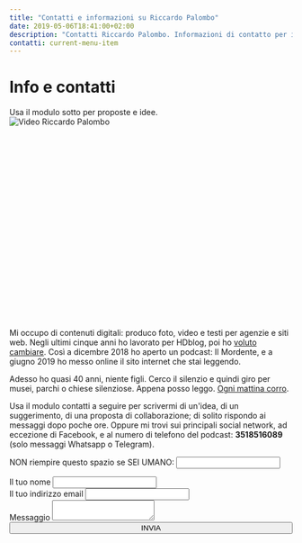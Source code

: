 ```yaml
---
title: "Contatti e informazioni su Riccardo Palombo"
date: 2019-05-06T18:41:00+02:00
description: "Contatti Riccardo Palombo. Informazioni di contatto per inviare email o messaggi a Riccardo Palombo."
contatti: current-menu-item
---
```


<div class="main-scroll">

<div class="row ">
            <div class="col-md-2"></div>
            <div class="col-md-4 no-padding-left col-sm-6">
                <div class="promo-box ">
                   <h1>Info e contatti</h1>
                    <span class="small-title">Usa il modulo sotto per proposte e idee.</span>
                </div>
            </div>
            <div class="col-md-4 no-padding col-sm-6">
       <div class="videoWrapper embed-responsive embed-responsive-4by3" style="padding-top:0;padding-bottom: 68.25%!important" data-yt-url="https://www.youtube.com/embed/T1WfeoSXKvU?autoplay=1">
            <img src="../img/video-riccardo-palombo.jpg" async class="play-youtube-video lazyload" alt="Video Riccardo Palombo">
        </div>
            </div>


<div class="col-md-2 "></div>
            </div>
<div class="row-col-12">
            <div class="col-md-8 col-md-push-2 no-padding-left">             
<p>Mi occupo di contenuti digitali: produco foto, video e testi per agenzie e siti web. Negli ultimi cinque anni ho lavorato per HDblog, poi ho <a href="/podcast/il-mordente-25/" title="Ascolta: perché ho cambiato lavoro e per fare cosa">voluto cambiare</a>. Così a dicembre 2018 ho aperto un podcast: Il Mordente, e a giugno 2019 ho messo online il sito internet che stai leggendo.</p>
</div>
        </div>

<div class="google-map-wrapper" id="map"></div>

<div class="row-col-12">
            <div class="col-md-8 col-md-push-2 no-padding-left">             
<p>Adesso ho quasi 40 anni, niente figli. Cerco il silenzio e quindi giro per musei, parchi o chiese silenziose. Appena posso leggo. <a href="https://www.strava.com/athletes/12993620" title="Riccardo Palombo su Strava">Ogni mattina corro</a>.</p>
<p>
Usa il modulo contatti a seguire per scrivermi di un'idea, di un suggerimento, di una proposta di collaborazione; di solito rispondo ai messaggi dopo poche ore.
Oppure mi trovi sui principali social network, ad eccezione di Facebook, e al numero di telefono del podcast: <strong>3518516089</strong> (solo messaggi Whatsapp o Telegram).
</p>
</div>
        </div>

<!-- Form Contatti-->			  
<div class="row extended-row-contatti">
        <div class="row-overlay"></div>
        <div class="col-md-2 ">
        </div>
        <div class="col-md-8 col-sm-10 no-padding">
<form name="formcontatti" method="post" data-netlify="true" autocomplete="off" action="/conferma">
  <p class="hidden">
    <label>NON riempire questo spazio se SEI UMANO: <input name="bot-field" /></label>
  </p>
					<div>
						<label for="name">Il tuo nome</label>
						<input type="text" name="nome">
					</div>
					<div>
						<label for="email">Il tuo indirizzo email</label>
						<input type="email" name="email">
					</div>
					<div>
						<label for="message">Messaggio</label>
						<textarea name="messaggio"></textarea>
					</div>
					<div>
						<button type="submit" style="width:100%">INVIA
					</div>
				</form>
        </div>
    </div>

<!-- Fine Form Contatti-->
                    
</div> <!-- main-scroll -->

<div class="grid-bg row">
            <div class="col-md-2"></div>
            <div class="col-md-2"></div>
            <div class="col-md-2"></div>
            <div class="col-md-2"></div>
            <div class="col-md-2"></div>
            <div class="col-md-2"></div>
</div>

<!-- Init Google Maps API -->
<script>
    function initMap() {

        // Specify features and elements to define styles.
        var styleArray = [
            {
                featureType: "all",
                stylers: [
                    { saturation: -100 }
                ]
            }
        ];

        var myLatLng = {lat: 41.917910, lng: 12.511263};

        // Create a map object and specify the DOM element for display.
        var map = new google.maps.Map(document.getElementById('map'), {
            center: myLatLng,
            scrollwheel: false,
            draggable: true,
            gestureHandling: 'cooperative',
            styles: styleArray,
            fullscreenControl: false,
            streetViewControl: true,
            zoom: 14,
            styles: [
                        {"elementType":"geometry","stylers":[{"color":"#f9f9f9"}]},
                        {"elementType":"labels.icon","stylers":[{"visibility":"off"}]},
                        {"elementType":"labels.text.fill","stylers":[{"color":"#616161"}]},
                        {"elementType":"labels.text.stroke","stylers":[{"color":"#f9f9f9"}]},
                        {"featureType":"administrative.land_parcel", "elementType":"labels.text.fill", "stylers":[{"color":"#bdbdbd"}]},
                        {"featureType":"poi","elementType":"geometry","stylers":[{"color":"#eeeeee"}]},
                        {"featureType":"poi","elementType":"labels.text.fill","stylers":[{"color":"#757575"}]},
                        {"featureType":"poi.park","elementType":"geometry","stylers":[{"color":"#e5e5e5"}]},
                        {"featureType":"poi.park","elementType":"labels.text.fill","stylers":[{"color":"#9e9e9e"}]},
                        {"featureType":"road","elementType":"geometry","stylers":[{"color":"#ffffff"}]},
                        {"featureType":"road.arterial","elementType":"labels.text.fill","stylers":[{"color":"#757575"}]},
                        {"featureType":"road.highway","elementType":"geometry","stylers":[{"color":"#dadada"}]},
                        {"featureType":"road.highway","elementType":"labels.text.fill","stylers":[{"color":"#616161"}]},
                        {"featureType":"road.local","elementType":"labels.text.fill","stylers":[{"color":"#9e9e9e"}]},
                        {"featureType":"transit.line","elementType":"geometry","stylers":[{"color":"#e5e5e5"}]},
                        {"featureType":"transit.station","elementType":"geometry","stylers":[{"color":"#eeeeee"}]},
                        {"featureType":"water","elementType":"geometry","stylers":[{"color":"#c9c9c9"}]},
                        {"featureType":"water","elementType":"labels.text.fill","stylers":[{"color":"#9e9e9e"}]},
                      ]
        });

    }
    
</script>
 
<script src="https://maps.googleapis.com/maps/api/js?key=AIzaSyDjlqXzXnP_4JpheqI40He2dM1H-43cGw4&callback=initMap"></script>
